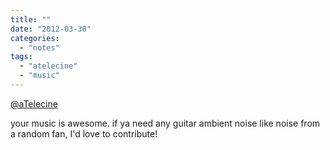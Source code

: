 ```yaml
---
title: ""
date: "2012-03-30"
categories: 
  - "notes"
tags: 
  - "atelecine"
  - "music"
---
```


[@aTelecine](https://twitter.com/aTelecine)

your music is awesome. if ya need any guitar ambient noise like noise from a random fan, I'd love to contribute!
